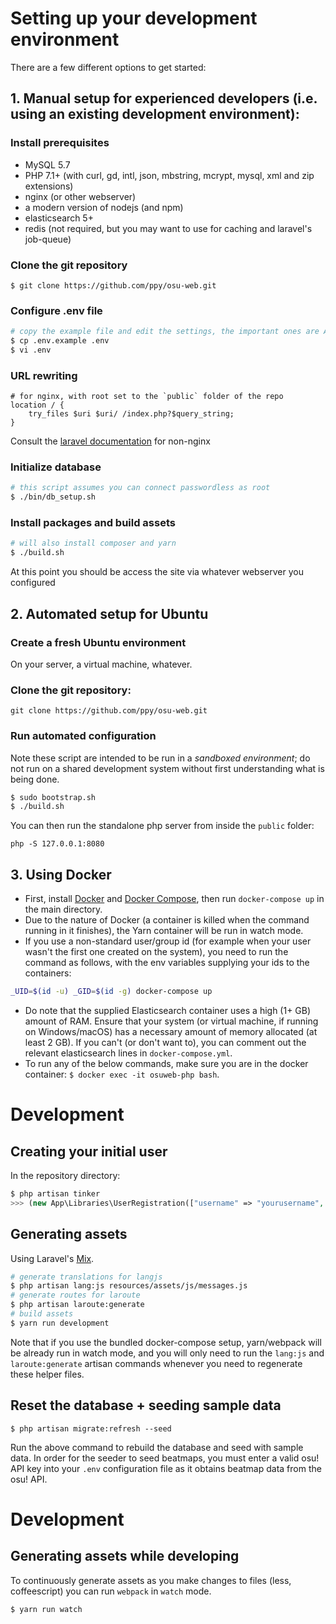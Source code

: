 # Setting up your development environment

There are a few different options to get started:

## 1. Manual setup for experienced developers (i.e. using an existing development environment):
### Install prerequisites
- MySQL 5.7
- PHP 7.1+ (with curl, gd, intl, json, mbstring, mcrypt, mysql, xml and zip extensions)
- nginx (or other webserver)
- a modern version of nodejs (and npm)
- elasticsearch 5+
- redis (not required, but you may want to use for caching and laravel's job-queue)

### Clone the git repository
    $ git clone https://github.com/ppy/osu-web.git

### Configure .env file
```bash
# copy the example file and edit the settings, the important ones are APP_* and DB_*
$ cp .env.example .env
$ vi .env
```

### URL rewriting
```nginx
# for nginx, with root set to the `public` folder of the repo
location / {
    try_files $uri $uri/ /index.php?$query_string;
}
```

Consult the [laravel documentation](https://laravel.com/docs/5.5/installation#web-server-configuration) for non-nginx

### Initialize database
```bash
# this script assumes you can connect passwordless as root
$ ./bin/db_setup.sh
```

### Install packages and build assets
```bash
# will also install composer and yarn
$ ./build.sh
```

At this point you should be access the site via whatever webserver you configured

## 2. Automated setup for Ubuntu

### Create a fresh Ubuntu environment
On your server, a virtual machine, whatever.

### Clone the git repository:
    git clone https://github.com/ppy/osu-web.git


### Run automated configuration
Note these script are intended to be run in a *sandboxed environment*; do not run on a shared development system without first understanding what is being done.
```bash
$ sudo bootstrap.sh
$ ./build.sh
```

You can then run the standalone php server from inside the `public` folder:
```
php -S 127.0.0.1:8080
```

## 3. Using Docker

- First, install [Docker](https://www.docker.com/community-edition) and [Docker Compose](https://docs.docker.com/compose/install/), then run `docker-compose up` in the main directory.
- Due to the nature of Docker (a container is killed when the command running in it finishes), the Yarn container will be run in watch mode.
- If you use a non-standard user/group id (for example when your user wasn't the first one created on the system), you need to run the command as follows, with the env variables supplying your ids to the containers:
```bash
_UID=$(id -u) _GID=$(id -g) docker-compose up
```
- Do note that the supplied Elasticsearch container uses a high (1+ GB) amount of RAM. Ensure that your system (or virtual machine, if running on Windows/macOS) has a necessary amount of memory allocated (at least 2 GB). If you can't (or don't want to), you can comment out the relevant elasticsearch lines in `docker-compose.yml`.
- To run any of the below commands, make sure you are in the docker container: `$ docker exec -it osuweb-php bash`.

# Development

## Creating your initial user
In the repository directory:
```php
$ php artisan tinker
>>> (new App\Libraries\UserRegistration(["username" => "yourusername", "user_email" => "your@email.com", "password" => "yourpassword"]))->save();
```

## Generating assets

Using Laravel's [Mix](https://laravel.com/docs/5.5/mix).
```bash
# generate translations for langjs
$ php artisan lang:js resources/assets/js/messages.js
# generate routes for laroute
$ php artisan laroute:generate
# build assets
$ yarn run development
```

Note that if you use the bundled docker-compose setup, yarn/webpack will be already run in watch mode, and you will only need to run the `lang:js` and `laroute:generate` artisan commands whenever you need to regenerate these helper files.

## Reset the database + seeding sample data

    $ php artisan migrate:refresh --seed

Run the above command to rebuild the database and seed with sample data. In order for the seeder to seed beatmaps, you must enter a valid osu! API key into your `.env` configuration file as it obtains beatmap data from the osu! API.

# Development

## Generating assets while developing

To continuously generate assets as you make changes to files (less, coffeescript) you can run `webpack` in `watch` mode.

    $ yarn run watch
